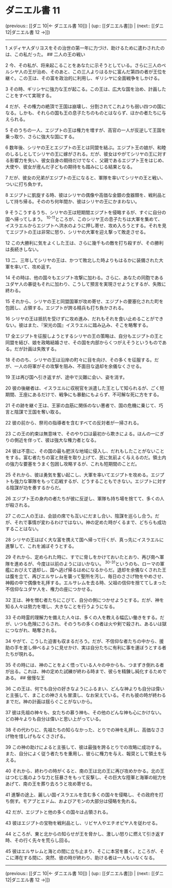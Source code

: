 # ダニエル書 11

(previous:: [[ダニ 10|← ダニエル書 10]]) | (up:: [[ダニエル書]]) | (next:: [[ダニ 12|ダニエル書 12 →]])

***


1 メディヤ人ダリヨスをその治世の第一年に力づけ、助けるために遣わされたのは、この私だった。 ## 二人の王の戦い 

2 今、その私が、将来起こることをあなたに示そうとしている。さらに三人のペルシヤ人の王が治め、そのあと、この三人よりはるかに富んだ第四の者が王位を継ぐ。この王は、その富を政治的に利用し、ギリシヤに全面戦争をしかける。 

3 その時、ギリシヤに強力な王が起こる。この王は、広大な国を治め、計画したことをすべて実現する。 

4 だが、その権力の絶頂で王国は崩壊し、分割されてこれよりも弱い四つの国になる。しかも、それらの国も王の息子たちのものとはならず、ほかの者たちに与えられる。 

5 そのうちの一人、エジプトの王は権力を増すが、高官の一人が反逆して王国を乗っ取り、さらに強大な国にする。 

6 数年後、シリヤの王とエジプトの王とは同盟を結ぶ。エジプト王の娘が、和睦のしるしとしてシリヤの王に嫁がされる。だが、彼女はやがてシリヤの王に対する影響力を失い、彼女自身の期待だけでなく、父親であるエジプト王をはじめ、大使や、彼女が産んだ子どもの期待をも踏みにじる結果となる。 

7 だが、彼女の兄弟がエジプトの王になると、軍隊を率いてシリヤの王と戦い、ついに打ち負かす。 

8 エジプトに凱旋する時、彼はシリヤの偶像や高価な金銀の食器類を、戦利品として持ち帰る。そののち何年間か、彼はシリヤの王にかまわない。 

9 そうこうするうち、シリヤの王は短期間エジプトを侵略するが、すぐに自分の国へ帰ってしまう。 <sup class="versenum">10-11</sup>ところが、このシリヤ王の息子たちは大軍を集めて、イスラエルからエジプトへ洪水のように押し寄せ、攻め入ろうとする。それを見てエジプトの王は非常に怒り、シリヤの大軍を迎え撃って敗走させる。 

12 この大勝利に気をよくした王は、さらに幾千もの敵を打ち殺すが、その勝利は長続きしない。 

13 二、三年してシリヤの王は、かつて敗北した時よりもはるかに装備された大軍を率いて、攻め返す。 

14 その時は、他の国々もエジプト攻撃に加わる。さらに、あなたの同胞であるユダヤ人の暴徒もそれに加わり、こうして預言を実現させようとするが、失敗に終わる。 

15 それから、シリヤの王と同盟国軍が攻め寄せ、エジプトの要塞化された町を包囲し、占領する。エジプトが誇る精兵も打ち負かされる。 

16 シリヤの王は抵抗を受けずに攻め進み、だれもそれを食い止めることができない。彼はまた、『栄光の国』イスラエルに踏み込み、そこを略奪する。 

17 全エジプトを征服しようとするシリヤの王の策略は、自分もエジプトの王と同盟を結び、娘を政略結婚させ、その国を内部からくつがえそうというものである。だが計画は失敗する。 

18 そののち、シリヤの王は沿岸の町々に目を向け、その多くを征服する。だが、一人の将軍がその攻撃を阻み、不面目な退却を余儀なくさせる。 

19 王は再び国へ引き返すが、途中で災難に会い、姿を消す。 

20 彼の後継者は、イスラエルに収税官を派遣した王として知られるが、ごく短期間、王座にあるだけで、戦争にも暴動にもよらず、不可解な死に方をする。 

21 その跡を継ぐ王は、王家の血筋に関係のない悪者で、国の危機に乗じて、巧言と陰謀で王国を奪い取る。 

22 彼の前から、祭司の指導者を含むすべての反対者が一掃される。 

23 この王の約束は無意味で、そのやり口は最初から欺きによる。ほんの一にぎりの側近を伴って、彼は強大な権力者となる。 

24 彼は不意に、その国の最も肥沃な地域に侵入し、だれもしたことがないことをする。富む者たちの富と財産を取り上げて、民に気前よく与えるのだ。領土内の強力な要塞をうまく包囲し攻略するが、これも短期間のことだ。 

25 それから、彼は勇気を奮い起こし、大軍を率いてエジプトを攻める。エジプトも強力な軍隊をもって応戦するが、どうすることもできない。エジプトに対する陰謀が功を奏するからだ。 

26 エジプト王の身内の者たちが彼に反逆し、軍隊も持ち場を捨てて、多くの人が殺される。 

27 この二人の王は、会談の席でも互いにだまし合い、陰謀を巡らし合う。だが、それで事情が変わるわけではない。神の定めた時がくるまで、どちらも成功することはない。 

28 シリヤの王はばく大な富を携えて国へ帰って行くが、真っ先にイスラエルに進撃して、これを滅ぼそうとする。 

29 それから、定められた時に、すでに脅しをかけておいたとおり、再び南へ軍隊を進めるが、今度は以前のようにはいかない。 <sup class="versenum">30-31</sup>というのも、ローマの軍艦におびえて退却し、国へ逃げ帰るはめになるからだ。退却を余儀なくされた王は腹を立て、再びエルサレムを襲って聖所を汚し、毎日のささげ物をやめさせ、神殿の中で偶像を礼拝する。エルサレムを去る時、父祖の信仰を捨ててしまった不信仰なユダヤ人を、権力の座につかせる。 

32 王は、神を憎む者たちにこびて、自分の側につかせようとする。だが、神を知る人々は勢力を増し、大きなことを行うようになる。 

33 その時霊的理解力を備えた人々は、多くの人を教える幅広い働きをする。だが、いつも危険にさらされ、そのうちの多くの者は火や剣で殺され、あるいは獄につながれ、略奪される。 

34 やがて、こうした迫害も収まるだろう。だが、不信仰な者たちの中から、援助の手を差し伸べるように見せかけ、実は自分たちに有利に事を運ぼうとする者たちが現れる。 

35 その時には、神のことをよく悟っている人々の中からも、つまずき倒れる者が出る。これは、神の定めた試練が終わる時まで、彼らを精錬し純化するためである。 ## 傲慢な王 

36 この王は、何でも自分の好きなようにふるまい、どんな神よりも自分は偉いと主張して、まことの神さえも冒瀆し、なお栄えている。それも彼の時が終わるまでだ。神の計画は揺らぐことがないから。 

37 彼は先祖の神々も、女たちの慕う神も、その他のどんな神も心にかけない。どの神々よりも自分は偉いと思い上がっている。 

38 その代わりに、先祖たちの知らなかった、とりでの神を礼拝し、高価なささげ物を惜しげもなくささげる。 

39 この神の助けによると主張して、彼は最強を誇るとりでの攻略に成功する。また、自分によく従う者たちを重用し、彼らに権力を与え、報奨として領土を与える。 

40 それから、終わりの時がくると、南の王は北の王に再び攻めかかる。北の王はつむじ風のような力と狂暴さをもって反撃し、その巨大な陸軍と海軍の総力をあげて、南の王を葬り去ろうと攻め寄せる。 

41 進撃の途上、麗しい国イスラエルを含む多くの国々を侵略し、その政府を打ち倒す。モアブとエドム、およびアモンの大部分は侵略を免れる。 

42 だが、エジプトと他の多くの国々は占領される。 

43 彼はエジプトの宝物を戦利品とし、リビヤ人やエチオピヤ人を従わせる。 

44 ところが、東と北からの知らせが王を脅かし、激しい怒りに燃えて引き返す時、その行く先々を荒らし回る。 

45 彼はエルサレムと海との間に立ち止まり、そこに本営を置く。ところが、そこに滞在する間に、突然、彼の時が終わり、助ける者は一人もいなくなる。

***

(previous:: [[ダニ 10|← ダニエル書 10]]) | (up:: [[ダニエル書]]) | (next:: [[ダニ 12|ダニエル書 12 →]])
